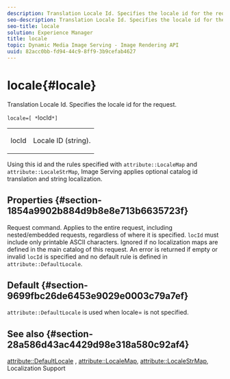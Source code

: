 ```yaml
---
description: Translation Locale Id. Specifies the locale id for the request.
seo-description: Translation Locale Id. Specifies the locale id for the request.
seo-title: locale
solution: Experience Manager
title: locale
topic: Dynamic Media Image Serving - Image Rendering API
uuid: 82acc0bb-fd94-44c9-8ff9-3b9cefab4627
---
```


# locale{#locale}

Translation Locale Id. Specifies the locale id for the request.

 `locale=[ *`locId`*]`

<table id="simpletable_C1899AD02C984ED3896B7620916637E7"> 
 <tr class="strow"> 
  <td class="stentry"> <p><span class="codeph"> <span class="varname"> locId</span></span> </p> </td> 
  <td class="stentry"> <p>Locale ID (string). </p></td> 
 </tr> 
</table>

Using this id and the rules specified with `attribute::LocaleMap` and `attribute::LocaleStrMap`, Image Serving applies optional catalog id translation and string localization.

## Properties {#section-1854a9902b884d9b8e8e713b6635723f}

Request command. Applies to the entire request, including nested/embedded requests, regardless of where it is specified. `locId` must include only printable ASCII characters. Ignored if no localization maps are defined in the main catalog of this request. An error is returned if empty or invalid `locId` is specified and no default rule is defined in `attribute::DefaultLocale`.

## Default {#section-9699fbc26de6453e9029e0003c79a7ef}

`attribute::DefaultLocale` is used when locale= is not specified.

## See also {#section-28a586d43ac4429d98e318a580c92af4}

[attribute::DefaultLocale](../../../../../is-api/image-catalog/image-serving-api-ref/c-image-catalog-reference/c-attributes-reference/r-defaultlocale.md#reference-69462ad9923f464f80c2c012342a6b6b) , [attribute::LocaleMap](../../../../../is-api/image-catalog/image-serving-api-ref/c-image-catalog-reference/c-attributes-reference/r-localemap.md#reference-49bbf598f8ea47c3a563755cef306318), [attribute::LocaleStrMap](../../../../../is-api/image-catalog/image-serving-api-ref/c-image-catalog-reference/c-attributes-reference/r-localestrmap.md#reference-98c42070a4bc4baf92537132be2b5b1e), Localization Support 
